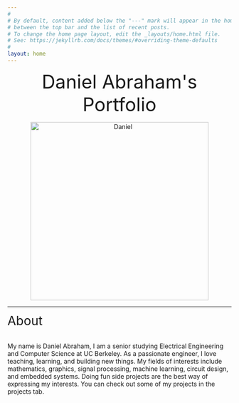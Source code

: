 ```yaml
---
#
# By default, content added below the "---" mark will appear in the home page
# between the top bar and the list of recent posts.
# To change the home page layout, edit the _layouts/home.html file.
# See: https://jekyllrb.com/docs/themes/#overriding-theme-defaults
#
layout: home
---
```


<p style="text-align:center;">
<span style="font-size:3em;">Daniel Abraham's Portfolio</span>
</p>

<p style="text-align:center;"><img src="../../images/daniel.png" alt="Daniel" style="width:400px" class="center">
</p>

****   

<p style="text-align:center;">

<span style="font-size:2em;">About</span> <br><br>

My name is Daniel Abraham, I am a senior studying Electrical Engineering and Computer Science at UC Berkeley. 
As a passionate engineer, I love teaching, learning, and building new things. My fields of interests include mathematics, graphics, signal processing, machine learning, circuit design, and embedded systems. Doing fun side projects are the best way of expressing my interests. You can check out some of my projects in the projects tab.
</p>

